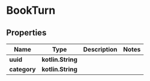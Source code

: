 
# BookTurn

## Properties
Name | Type | Description | Notes
------------ | ------------- | ------------- | -------------
**uuid** | **kotlin.String** |  | 
**category** | **kotlin.String** |  | 



